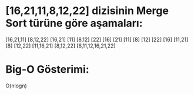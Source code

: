 # [16,21,11,8,12,22] dizisinin Merge Sort türüne göre aşamaları:

[16,21,11] [8,12,22]
[16,21] [11] [8,12] [22]
[16] [21] [11] [8] [12] [22]
[16] [11,21] [8] [12,22]
[11,16,21] [8,12,22]
[8,11,12,16,21,22]

# Big-O Gösterimi: 
O(nlogn)